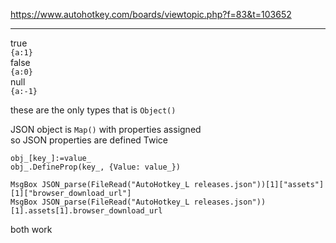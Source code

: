 https://www.autohotkey.com/boards/viewtopic.php?f=83&t=103652
___

true<br>
`{a:1}`<br>
false<br>
`{a:0}`<br>
null<br>
`{a:-1}`

these are the only types that is `Object()`

JSON object is `Map()` with properties assigned<br>
so JSON properties are defined Twice
```autohotkey
obj_[key_]:=value_
obj_.DefineProp(key_, {Value: value_})
```

```autohotkey
MsgBox JSON_parse(FileRead("AutoHotkey_L releases.json"))[1]["assets"][1]["browser_download_url"]
MsgBox JSON_parse(FileRead("AutoHotkey_L releases.json"))[1].assets[1].browser_download_url
```
both work
